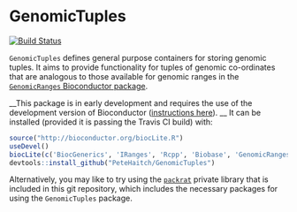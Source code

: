 GenomicTuples
================================================================================
[![Build Status](https://travis-ci.org/PeteHaitch/GenomicTuples.png?branch=master)](https://travis-ci.org/PeteHaitch/GenomicTuples)

`GenomicTuples` defines general purpose containers for storing genomic tuples. 
It aims to provide functionality for tuples of genomic co-ordinates that are 
analogous to those available for genomic ranges in the [`GenomicRanges` Bioconductor package](http://www.bioconductor.org/packages/release/bioc/html/GenomicRanges.html).

__This package is in early development and requires the use of the development version of Bioconductor ([instructions here](http://bioconductor.org/developers/how-to/useDevel/)). __ It can be installed (provided it is passing the Travis CI build) with:

```R
source("http://bioconductor.org/biocLite.R")
useDevel()
biocLite(c('BiocGenerics', 'IRanges', 'Rcpp', 'Biobase', 'GenomicRanges', 'S4Vectors', 'GenomeInfoDb', 'testthat', 'knitr'))
devtools::install_github("PeteHaitch/GenomicTuples")
```

Alternatively, you may like to try using the [`packrat`](http://rstudio.github.io/packrat/) private library that is included in this git repository, which includes the necessary packages for using the `GenomicTuples` package.